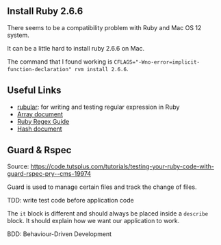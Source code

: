 ## Install Ruby 2.6.6

There seems to be a compatibility problem with Ruby and Mac OS 12 system.

It can be a little hard to install ruby 2.6.6 on Mac.

The command that I found working is `CFLAGS="-Wno-error=implicit-function-declaration" rvm install 2.6.6`.

## Useful Links

- [rubular](https://rubular.com/): for writing and testing regular expression in Ruby
- [Array document](https://ruby-doc.org/core-2.7.0/Array.html)
- [Ruby Regex Guide](https://www.rubyguides.com/2015/06/ruby-regex/)
- [Hash document](https://ruby-doc.org/core-3.1.1/Hash.html)

## Guard & Rspec

Source: https://code.tutsplus.com/tutorials/testing-your-ruby-code-with-guard-rspec-pry--cms-19974

Guard is used to manage certain files and track the change of files.


TDD: write test code before application code


The `it` block is different and should always be placed inside a `describe` block. It should explain how we want our application to work.

BDD: Behaviour-Driven Development